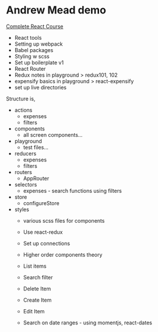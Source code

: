 Andrew Mead demo
===
[Complete React Course](https://completereactcourse.com "The Complete React Course")


- React tools
- Setting up webpack
- Babel packages
- Styling w scss
- Set up boilerplate v1
- React Router
- Redux notes in playground > redux101, 102
- expensify basics in playground > react-expensify
- set up live directories

Structure is,
- actions
  - expenses
  - filters
- components
  - all screen components...
- playground
  - test files...
- reducers
  - expenses
  - filters
- routers
  - AppRouter
- selectors
  - expenses - search functions using filters
- store
  - configureStore
- styles
  - various scss files for components

  - Use react-redux
  - Set up connections
  - Higher order components theory
  - List items
  - Search filter
  - Delete Item
  - Create Item
  - Edit Item
  - Search on date ranges - using momentjs, react-dates

  